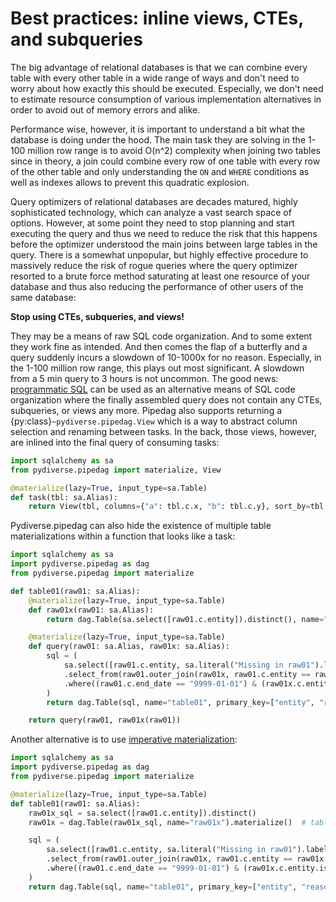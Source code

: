 # Best practices: inline views, CTEs, and subqueries

The big advantage of relational databases is that we can combine every table with every other table in
a wide range of ways and don't need to worry about how exactly this should be executed. Especially, we
don't need to estimate resource consumption of various implementation alternatives in order to avoid out
of memory errors and alike.

Performance wise, however, it is important to understand a bit what the database is doing under the hood.
The main task they are solving in the 1-100 million row range is to avoid O(n^2) complexity when joining
two tables since in theory, a join could combine every row of one table with every row of the other table
and only understanding the `ON` and `WHERE` conditions as well as indexes allows to prevent this quadratic
explosion.

Query optimizers of relational databases are decades matured, highly sophisticated technology, which can
analyze a vast search space of options. However, at some point they need to stop planning and start executing
the query and thus we need to reduce the risk that this happens before the optimizer understood the main joins
between large tables in the query. There is a somewhat unpopular, but highly effective procedure to massively
reduce the risk of rogue queries where the query optimizer resorted to a brute force method saturating at least
one resource of your database and thus also reducing the performance of other users of the same database:

**Stop using CTEs, subqueries, and views!**

They may be a means of raw SQL code organization. And to some extent they work fine as intended. And then comes
the flap of a butterfly and a query suddenly incurs a slowdown of 10-1000x for no reason. Especially, in the
1-100 million row range, this plays out most significant. A slowdown from a 5 min query to 3 hours is not uncommon.
The good news: [programmatic SQL](/examples/best_practices_sql) can be used as an alternative means of SQL code
organization where the finally assembled query does not contain any CTEs, subqueries, or views any more. Pipedag
also supports returning a {py:class}`~pydiverse.pipedag.View` which is a way to abstract column selection and renaming
between tasks. In the back, those views, however, are inlined into the final query of consuming tasks:

```python
import sqlalchemy as sa
from pydiverse.pipedag import materialize, View

@materialize(lazy=True, input_type=sa.Table)
def task(tbl: sa.Alias):
    return View(tbl, columns={"a": tbl.c.x, "b": tbl.c.y}, sort_by=tbl.c.x.desc(), limit=10)
```

Pydiverse.pipedag can also hide the existence of multiple table materializations within a function that looks like
a task:

```python
import sqlalchemy as sa
import pydiverse.pipedag as dag
from pydiverse.pipedag import materialize

def table01(raw01: sa.Alias):
    @materialize(lazy=True, input_type=sa.Table)
    def raw01x(raw01: sa.Alias):
        return dag.Table(sa.select([raw01.c.entity]).distinct(), name="raw01x")

    @materialize(lazy=True, input_type=sa.Table)
    def query(raw01: sa.Alias, raw01x: sa.Alias):
        sql = (
            sa.select([raw01.c.entity, sa.literal("Missing in raw01").label("reason")])
            .select_from(raw01.outer_join(raw01x, raw01.c.entity == raw01x.c.entity))
            .where((raw01.c.end_date == "9999-01-01") & (raw01x.c.entity.is_(None)))
        )
        return dag.Table(sql, name="table01", primary_key=["entity", "reason"])

    return query(raw01, raw01x(raw01))
```

Another alternative is to use [imperative materialization](/examples/imperative_materialization):
```python
import sqlalchemy as sa
import pydiverse.pipedag as dag
from pydiverse.pipedag import materialize

@materialize(lazy=True, input_type=sa.Table)
def table01(raw01: sa.Alias):
    raw01x_sql = sa.select([raw01.c.entity]).distinct()
    raw01x = dag.Table(raw01x_sql, name="raw01x").materialize()  # table is already written here

    sql = (
        sa.select([raw01.c.entity, sa.literal("Missing in raw01").label("reason")])
        .select_from(raw01.outer_join(raw01x, raw01.c.entity == raw01x.c.entity))
        .where((raw01.c.end_date == "9999-01-01") & (raw01x.c.entity.is_(None)))
    )
    return dag.Table(sql, name="table01", primary_key=["entity", "reason"])
```
